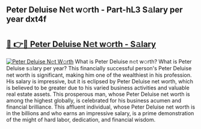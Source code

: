 ## Peter Deluise N𝚎t w𝚘rth - Part-hL3 S𝚊lary per year dxt4f

# <h2><a href="http://gc2pg0.nevu.top/?p=Peter+Deluise">🔗 👉🔴 Peter Deluise N𝚎t w𝚘rth - S𝚊lary</a></h2>

[![Peter Deluise N𝚎t W𝚘rth](https://i.imgur.com/Oavwk0R.jpeg)](http://gc2pg0.nevu.top/?p=Peter+Deluise)
What is Peter Deluise n𝚎t w𝚘rth? What is Peter Deluise s𝚊lary per year?
This financially successful person's Peter Deluise net worth is significant, making him one of the wealthiest in his profession. His salary is impressive, but it is eclipsed by Peter Deluise net worth, which is believed to be greater due to his varied business activities and valuable real estate assets. This prosperous man, whose Peter Deluise net worth is among the highest globally, is celebrated for his business acumen and financial brilliance. This affluent individual, whose Peter Deluise net worth is in the billions and who earns an impressive salary, is a prime demonstration of the might of hard labor, dedication, and financial wisdom.
